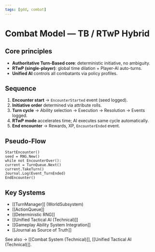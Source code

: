 ```yaml
---
tags: [gdd, combat]
---
```


# Combat Model — TB / RTwP Hybrid

## Core principles
- **Authoritative Turn-Based core**: deterministic initiative, no ambiguity.  
- **RTwP (single-player)**: global time dilation + Player-AI auto-turns.  
- **Unified AI** controls all combatants via policy profiles.

## Sequence
1. **Encounter start** → `EncounterStarted` event (seed logged).  
2. **Initiative order** determined via attribute rolls.  
3. **Turn cycle** → Ability selection → Execution → Resolution → Events logged.  
4. **RTwP mode** accelerates time; AI executes same cycle automatically.  
5. **End encounter** → Rewards, XP, `EncounterEnded` event.

## Pseudo-Flow
```
StartEncounter()  
seed = RNG.New()  
while not EncounterOver():  
current = TurnQueue.Next()  
current.TakeTurn()  
Journal.Log(Event_TurnEnded)  
EndEncounter()
```

## Key Systems
- [[TurnManager]] (WorldSubsystem)
- [[ActionQueue]]
- [[Deterministic RNG]]
- [[Unified Tactical AI (Technical)]]
- [[Gameplay Ability System Integration]]
- [[Journal as Source of Truth]]

See also → [[Combat System (Technical)]], [[Unified Tactical AI (Technical)]].
